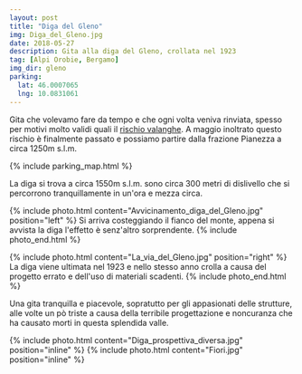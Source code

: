 ```yaml
---
layout: post
title: "Diga del Gleno"
img: Diga_del_Gleno.jpg
date: 2018-05-27
description: Gita alla diga del Gleno, crollata nel 1923
tag: [Alpi Orobie, Bergamo]
img_dir: gleno
parking:
  lat: 46.0007065
  lng: 10.0831061
---
```


Gita che volevamo fare da tempo e che ogni volta veniva rinviata, spesso per motivi molto validi quali il [rischio valanghe](http://www.gazzettadellevalli.it/cronaca/allarme-valanghe-escursioni-vietate-sul-sentiero-della-diga-del-gleno-167650/).
A maggio inoltrato questo rischio è finalmente passato e possiamo partire dalla frazione Pianezza a circa 1250m s.l.m.

{% include parking_map.html %}

La diga si trova a circa 1550m s.l.m. sono circa 300 metri di dislivello che si percorrono tranquillamente in un'ora e mezza circa.

{% include photo.html content="Avvicinamento_diga_del_Gleno.jpg" position="left" %}
Si arriva costeggiando il fianco del monte, appena si avvista la diga l'effetto è senz'altro sorprendente.
{% include photo_end.html %}

{% include photo.html content="La_via_del_Gleno.jpg" position="right" %}
La diga viene ultimata nel 1923 e nello stesso anno crolla a causa del progetto errato e dell'uso di materiali scadenti.
{% include photo_end.html %}

Una gita tranquilla e piacevole, sopratutto per gli appasionati delle strutture, alle volte un pò triste a causa della terribile progettazione e noncuranza che ha causato morti in questa splendida valle.

<div>
{% include photo.html content="Diga_prospettiva_diversa.jpg" position="inline" %}
{% include photo.html content="Fiori.jpg" position="inline" %}
</div>
